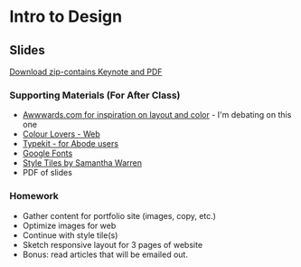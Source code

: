 # Intro to Design

## Slides
[Download zip-contains Keynote and PDF](https://www.dropbox.com/sh/v6ov54lr12lwqrp/AAB9AM8ziokqrxKmwe_0sndQa?dl=0)

### Supporting Materials (For After Class)
* [Awwwards.com for inspiration on layout and color](http://www.awwwards.com/websites/portfolio/) - I'm debating on this one
* [Colour Lovers - Web](http://www.colourlovers.com/web/)
* [Typekit - for Abode users](https://typekit.com/fonts)
* [Google Fonts](https://fonts.google.com/)
* [Style Tiles by Samantha Warren](http://styletil.es/)
* PDF of slides

### Homework
* Gather content for portfolio site (images, copy, etc.)
* Optimize images for web
* Continue with style tile(s)
* Sketch responsive layout for 3 pages of website
* Bonus: read articles that will be emailed out.
